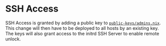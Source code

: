 # SSH Access

SSH Access is granted by adding a public key to [`public-keys/admins.nix`](../public-keys/admins.nix). This change will then have to be deployed to all hosts by an existing key. The keys will also grant access to the initrd SSH Server to enable remote unlock.
